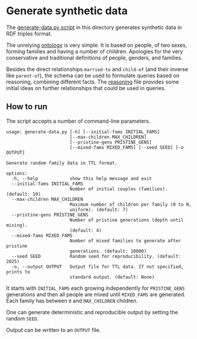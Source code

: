 # Generate synthetic data

The [generate-data.py script](./generate-data.py) in this directory
generates synthetic data in RDF triples format.

The unrelying [ontology](./schema.ttl) is very simple.
It is based on people, of two sexes, forming families
and having a number of children.
Apologies for the very conservative and traditional definitions of people, genders, and families.

Besides the direct relationships `married-to` and `child-of`
(and their inverse like `parent-of`),
the schema can be used to formulate queries based on reasoning,
combining different facts.
The [reasoning](./reasoning.ttl) file provides some initial ideas
on further relationships that could be used in queries.

## How to run

The script accepts a number of command-line parameters.

```
usage: generate-data.py [-h] [--initial-fams INITIAL_FAMS]
                        [--max-children MAX_CHILDREN]
                        [--pristine-gens PRISTINE_GENS]
                        [--mixed-fams MIXED_FAMS] [--seed SEED] [-o OUTPUT]

Generate random family data in TTL format.

options:
  -h, --help            show this help message and exit
  --initial-fams INITIAL_FAMS
                        Number of initial couples (families). (default: 10)
  --max-children MAX_CHILDREN
                        Maximum number of children per family (0 to N,
                        uniform). (default: 7)
  --pristine-gens PRISTINE_GENS
                        Number of pristine generations (depth until mixing).
                        (default: 4)
  --mixed-fams MIXED_FAMS
                        Number of mixed families to generate after pristine
                        generations. (default: 10000)
  --seed SEED           Random seed for reproducibility. (default: 2025)
  -o, --output OUTPUT   Output file for TTL data. If not specified, prints to
                        standard output. (default: None)
```

It starts with `INITIAL_FAMS` each growing independently for `PRISTINE_GENS` generations
and then all people are mixed until `MIXED_FAMS` are generated.
Each family has between `0` and `MAX_CHILDREN` children.

One can generate deterministic and reproducible output by setting the random `SEED`.

Output can be written to an `OUTPUT` file.

